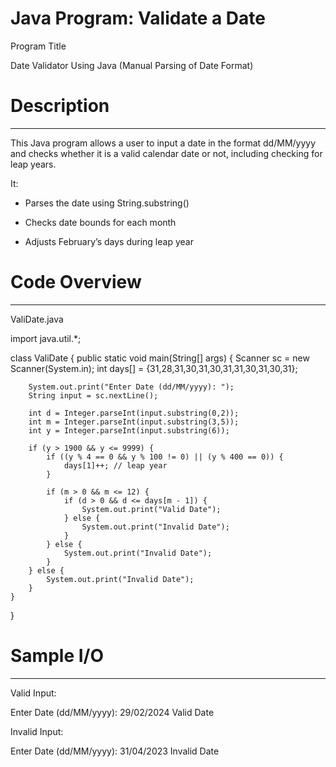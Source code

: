 # Java Program: Validate a Date

Program Title

Date Validator Using Java (Manual Parsing of Date Format)



# Description
-------------

This Java program allows a user to input a date in the format dd/MM/yyyy and checks whether it is a valid calendar date or not, including checking for leap years.

It:

* Parses the date using String.substring()

* Checks date bounds for each month

* Adjusts February’s days during leap year



# Code Overview
---------------

ValiDate.java

import java.util.*;

class ValiDate {
    public static void main(String[] args) {
        Scanner sc = new Scanner(System.in);
        int days[] = {31,28,31,30,31,30,31,31,30,31,30,31};

        System.out.print("Enter Date (dd/MM/yyyy): ");
        String input = sc.nextLine();

        int d = Integer.parseInt(input.substring(0,2));
        int m = Integer.parseInt(input.substring(3,5));
        int y = Integer.parseInt(input.substring(6));

        if (y > 1900 && y <= 9999) {
            if ((y % 4 == 0 && y % 100 != 0) || (y % 400 == 0)) {
                days[1]++; // leap year
            }

            if (m > 0 && m <= 12) {
                if (d > 0 && d <= days[m - 1]) {
                    System.out.print("Valid Date");
                } else {
                    System.out.print("Invalid Date");
                }
            } else {
                System.out.print("Invalid Date");
            }
        } else {
            System.out.print("Invalid Date");
        }
    }
}



# Sample I/O
------------

Valid Input:

Enter Date (dd/MM/yyyy): 29/02/2024
Valid Date

Invalid Input:

Enter Date (dd/MM/yyyy): 31/04/2023
Invalid Date
